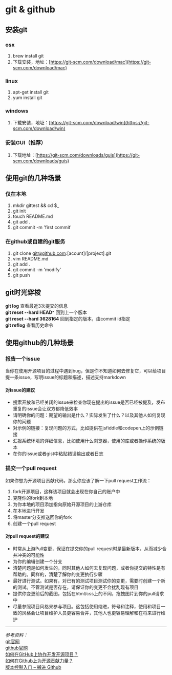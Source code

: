 # git & github

## 安装git

### osx
1. brew install git
2. 下载安装，地址：[https://git-scm.com/download/mac](https://git-scm.com/download/mac)

### linux
1. apt-get install git
2. yum install git

### windows
1. 下载安装，地址：[https://git-scm.com/download/win](https://git-scm.com/download/win)

### 安装GUI（推荐）
1. 下载地址：[https://git-scm.com/downloads/guis](https://git-scm.com/downloads/guis)

## 使用git的几种场景

### 仅在本地
1. mkdir gittest && cd $_
2. git init
3. touch README.md
4. git add .
5. git commit -m 'first commit'

### 在github或自建的git服务
1. git clone git@github.com:[acount]/[project].git
2. vim README.md
3. git add .
4. git commit -m 'modify'
5. git push
 
## git时光穿梭
**git log** 查看最近3次提交的信息  
**git reset --hard HEAD^** 回到上一个版本  
**git reset --hard 3628164** 回到指定的版本，由commit id指定  
**git reflog** 查看历史命令

## 使用github的几种场景

### 报告一个issue
当你在使用开源项目的过程中遇到bug，但是你不知道如何去修复它，可以给项目提一条issue，写明issue的标题和描述，描述支持markdown

#### 对issue的建议
* 搜索开放和已经关闭的issue来检查你现在提出的issue是否已经被提及，发布重复的issue会让双方都降低效率
* 请明确你的问题：期望的输出是什么？实际发生了什么？以及其他人如何复现你的问题
* 对示例的链接：复现问题的方式，比如提供在jsfiddle和codepen上的示例链接
* 汇报系统环境的详细信息，比如使用什么浏览器，使用的库或者操作系统的版本
* 在你的issue或者gist中粘贴错误输出或者日志

### 提交一个pull request
如果你想为开源项目贡献代码，那么你应该了解一下pull request工作流：

1. fork开源项目，这样该项目就会出现在你自己的账户中
2. 克隆你的fork到本地
3. 为你本地的项目添加指向原始开源项目的上游仓库
4. 在本地进行开发
5. 将master分支推送回你的fork
6. 创建一个pull request

#### 对pull request的建议
* 时常从上游Pull变更，保证在提交你的pull request时是最新版本，从而减少合并冲突的可能性
* 为你的编辑创建一个分支
* 清楚问题是如何发生的，同时其他人如何去复现问题，或者你提交的特性是有帮助的。同样的，清楚了解你的变更执行步骤
* 最好进行测试。如果有，对已有的测试项目测试你的变更，需要时创建一个新的测试。不管测试是否存在，请保证你的变更不会扰乱现有项目
* 提供你变更前后的截图，包括在html/css上的不同，拖拽图片到你的pull请求中
* 尽量参照项目风格来参与项目。这包括使用缩进，符号和注释，使用和项目一致的风格会让项目维护人员更容易合并，其他人也更容易理解和在将来进行维护

***

*参考资料：*  
[git官网](https://git-scm.com/)  
[github官网](https://github.com/)  
[如何在GitHub上协作开发开源项目？](http://os.51cto.com/art/201308/408674.htm)  
[如何在Github上为开源贡献力量？](http://blog.jobbole.com/65147/)  
[版本控制入门 – 搬进 Github](http://www.imooc.com/learn/390)

